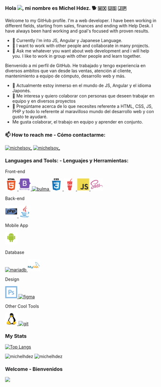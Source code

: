 ### Hola  <img src="https://raw.githubusercontent.com/MartinHeinz/MartinHeinz/master/wave.gif" width="30px">, mi nombre es Michel Hdez. :dog2: 🇲🇽 🇺🇸 🇯🇵

Welcome to my GitHub profile. I'm a web developer. I have been working in different fields, starting from sales, finances and ending with Help Desk. 
I have always been hard working and goal's focused with proven results.

- 🌱 Currently i'm into JS, Angular y Japanese Language.
- 👯 I want to work with other people and collaborate in many projects.
- 💬 Ask me whatever you want about web development and i will help you. I like to work in group with other people and learn together.

Bienvenido a mi perfil de GitHub.
He trabajado y tengo experiencia en diversos ambitos que van desde las ventas, atención al cliente, mantenimiento a equipo de cómputo, desarrollo web y más.

- 🌱 Actualmente estoy inmerso en el mundo de JS, Angular y el idioma Japonés.
- 👯 Me interesa y quiero colaborar con personas que deseen trabajar en equipo y en diversos proyectos 
- 💬 Pregúntame acerca de lo que necesites referente a HTML, CSS, JS, PHP y todo lo referente al maravilloso mundo del desarrollo web y con gusto te ayudaré. 
- Me gusta colaborar, el trabajo en equipo y aprender en conjunto.  


### 📫 How to reach me - Cómo contactarme: 
<p align="left">
<a href="https://twitter.com/michelsoy_" target="blank"><img align="center" src="https://raw.githubusercontent.com/rahuldkjain/github-profile-readme-generator/master/src/images/icons/Social/twitter.svg" alt="michelsoy_" height="30" width="40" /></a>
<a href="https://instagram.com/michelsoy_" target="blank"><img align="center" src="https://raw.githubusercontent.com/rahuldkjain/github-profile-readme-generator/master/src/images/icons/Social/instagram.svg" alt="michelsoy_" height="30" width="40" /></a>
</p>

### Languages and Tools: - Lenguajes y Herramientas:
Front-end <p><a href="https://www.w3.org/html/" target="_blank"> <img src="https://raw.githubusercontent.com/devicons/devicon/master/icons/html5/html5-original-wordmark.svg" alt="html5" width="40" height="40"/> </a>
<a href="https://getbootstrap.com" target="_blank"> <img src="https://raw.githubusercontent.com/devicons/devicon/master/icons/bootstrap/bootstrap-plain-wordmark.svg" alt="bootstrap" width="40" height="40"/> </a>
<a href="https://bulma.io/" target="_blank"> <img src="https://raw.githubusercontent.com/gilbarbara/logos/804dc257b59e144eaca5bc6ffd16949752c6f789/logos/bulma.svg" alt="bulma" width="40" height="40"/> </a>
<a href="https://www.w3schools.com/css/" target="_blank"> <img src="https://raw.githubusercontent.com/devicons/devicon/master/icons/css3/css3-original-wordmark.svg" alt="css3" width="40" height="40"/> </a>
<a href="https://gulpjs.com" target="_blank"> <img src="https://raw.githubusercontent.com/devicons/devicon/master/icons/gulp/gulp-plain.svg" alt="gulp" width="40" height="40"/> </a>
<a href="https://developer.mozilla.org/en-US/docs/Web/JavaScript" target="_blank"> <img src="https://raw.githubusercontent.com/devicons/devicon/master/icons/javascript/javascript-original.svg" alt="javascript" width="40" height="40"/> </a>
<a href="https://sass-lang.com" target="_blank"> <img src="https://raw.githubusercontent.com/devicons/devicon/master/icons/sass/sass-original.svg" alt="sass" width="40" height="40"/></a></p>

Back-end <p> <a href="https://www.php.net" target="_blank"> <img src="https://raw.githubusercontent.com/devicons/devicon/master/icons/php/php-original.svg" alt="php" width="40" height="40"/> </a>
<a href="https://www.java.com" target="_blank"> <img src="https://raw.githubusercontent.com/devicons/devicon/master/icons/java/java-original.svg" alt="java" width="40" height="40"/> </a><p>

Mobile App
<p align="left"> <a href="https://developer.android.com" target="_blank"> <img src="https://raw.githubusercontent.com/devicons/devicon/master/icons/android/android-original-wordmark.svg" alt="android" width="40" height="40"/></a></p>

  
Database  
<p><a href="https://mariadb.org/" target="_blank"> <img src="https://www.vectorlogo.zone/logos/mariadb/mariadb-icon.svg" alt="mariadb" width="40" height="40"/> </a>
<a href="https://www.mysql.com/" target="_blank"> <img src="https://raw.githubusercontent.com/devicons/devicon/master/icons/mysql/mysql-original-wordmark.svg" alt="mysql" width="40" height="40"/></a></p>
  
Design
<p><a href="https://www.photoshop.com/en" target="_blank"> <img src="https://raw.githubusercontent.com/devicons/devicon/master/icons/photoshop/photoshop-line.svg" alt="photoshop" width="40" height="40"/> </a>
<a href="https://www.figma.com/" target="_blank"> <img src="https://www.vectorlogo.zone/logos/figma/figma-icon.svg" alt="figma" width="40" height="40"/> </a></p>
  
Other Cool Tools
<p><a href="https://www.linux.org/" target="_blank"> <img src="https://raw.githubusercontent.com/devicons/devicon/master/icons/linux/linux-original.svg" alt="linux" width="40" height="40"/> </a>
<a href="https://git-scm.com/" target="_blank"> <img src="https://www.vectorlogo.zone/logos/git-scm/git-scm-icon.svg" alt="git" width="40" height="40"/> </a></p>
  
### My Stats
[![Top Langs](https://github-readme-stats.vercel.app/api/top-langs/?username=MichelHdez&show_icons=true&theme=synthwave)](https://github.com/anuraghazra/github-readme-stats)

<img align="" src="https://github-readme-streak-stats.herokuapp.com/?user=michelhdez&" alt="michelhdez" />

<img align="" src="https://github-readme-stats.vercel.app/api/top-langs?username=michelhdez&show_icons=true&locale=en&layout=compact" alt="michelhdez" />

### Welcome  - Bienvenidos  
<img src="https://raw.githubusercontent.com/MartinHeinz/MartinHeinz/master/wave.gif" width="30px">
